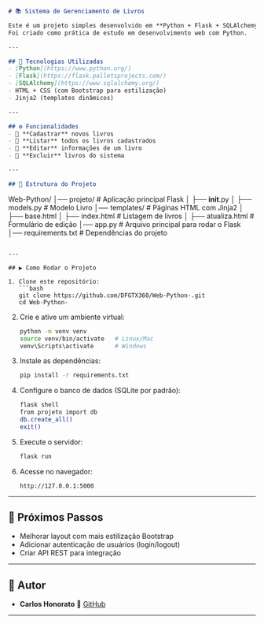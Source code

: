 
```markdown
# 📚 Sistema de Gerenciamento de Livros

Este é um projeto simples desenvolvido em **Python + Flask + SQLAlchemy**, que permite **cadastrar, listar, atualizar e excluir livros** em um banco de dados.  
Foi criado como prática de estudo em desenvolvimento web com Python.

---

## 🚀 Tecnologias Utilizadas
- [Python](https://www.python.org/)
- [Flask](https://flask.palletsprojects.com/)
- [SQLAlchemy](https://www.sqlalchemy.org/)
- HTML + CSS (com Bootstrap para estilização)
- Jinja2 (templates dinâmicos)

---

## ⚙️ Funcionalidades
- 📌 **Cadastrar** novos livros  
- 📌 **Listar** todos os livros cadastrados  
- 📌 **Editar** informações de um livro  
- 📌 **Excluir** livros do sistema  

---

## 📂 Estrutura do Projeto
```

Web-Python/
│── projeto/              # Aplicação principal Flask
│   ├── **init**.py
│   ├── models.py         # Modelo Livro
│── templates/            # Páginas HTML com Jinja2
│   ├── base.html
│   ├── index.html        # Listagem de livros
│   ├── atualiza.html     # Formulário de edição
│── app.py                # Arquivo principal para rodar o Flask
│── requirements.txt      # Dependências do projeto

````

---

## ▶️ Como Rodar o Projeto

1. Clone este repositório:
   ```bash
   git clone https://github.com/DFGTX360/Web-Python-.git
   cd Web-Python-
````

2. Crie e ative um ambiente virtual:

   ```bash
   python -m venv venv
   source venv/bin/activate   # Linux/Mac
   venv\Scripts\activate      # Windows
   ```

3. Instale as dependências:

   ```bash
   pip install -r requirements.txt
   ```

4. Configure o banco de dados (SQLite por padrão):

   ```bash
   flask shell
   from projeto import db
   db.create_all()
   exit()
   ```

5. Execute o servidor:

   ```bash
   flask run
   ```

6. Acesse no navegador:

   ```
   http://127.0.0.1:5000
   ```

---

## 🎯 Próximos Passos

* Melhorar layout com mais estilização Bootstrap
* Adicionar autenticação de usuários (login/logout)
* Criar API REST para integração

---

## 👤 Autor

* **Carlos Honorato**
  📌 [GitHub](https://github.com/DFGTX360)

---


